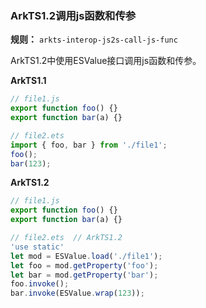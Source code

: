 ### ArkTS1.2调用js函数和传参

**规则：** `arkts-interop-js2s-call-js-func`

ArkTS1.2中使用ESValue接口调用js函数和传参。

**ArkTS1.1**
```typescript
// file1.js
export function foo() {}
export function bar(a) {}

// file2.ets
import { foo, bar } from './file1';
foo();
bar(123);
```

**ArkTS1.2**
```typescript
// file1.js
export function foo() {}
export function bar(a) {}

// file2.ets  // ArkTS1.2
'use static'
let mod = ESValue.load('./file1');
let foo = mod.getProperty('foo');
let bar = mod.getProperty('bar');
foo.invoke();
bar.invoke(ESValue.wrap(123));
```